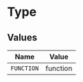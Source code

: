 # Type


## Values

| Name       | Value      |
| ---------- | ---------- |
| `FUNCTION` | function   |